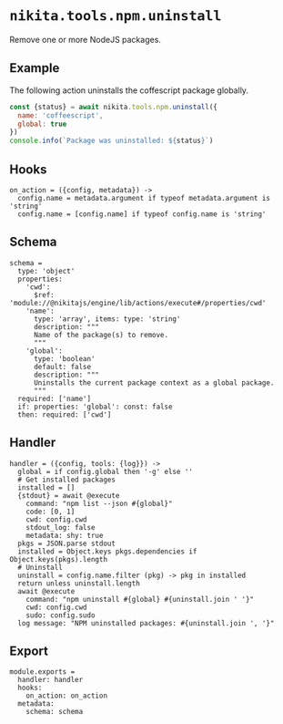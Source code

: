 
# `nikita.tools.npm.uninstall`

Remove one or more NodeJS packages.

## Example

The following action uninstalls the coffescript package globally.

```js
const {status} = await nikita.tools.npm.uninstall({
  name: 'coffeescript',
  global: true
})
console.info(`Package was uninstalled: ${status}`)
```

## Hooks

    on_action = ({config, metadata}) ->
      config.name = metadata.argument if typeof metadata.argument is 'string'
      config.name = [config.name] if typeof config.name is 'string'
      
## Schema

    schema =
      type: 'object'
      properties:
        'cwd':
          $ref: 'module://@nikitajs/engine/lib/actions/execute#/properties/cwd'
        'name':
          type: 'array', items: type: 'string'
          description: """
          Name of the package(s) to remove.
          """
        'global':
          type: 'boolean'
          default: false
          description: """
          Uninstalls the current package context as a global package.
          """
      required: ['name']
      if: properties: 'global': const: false
      then: required: ['cwd']

## Handler

    handler = ({config, tools: {log}}) ->
      global = if config.global then '-g' else ''
      # Get installed packages
      installed = []
      {stdout} = await @execute
        command: "npm list --json #{global}"
        code: [0, 1]
        cwd: config.cwd
        stdout_log: false
        metadata: shy: true
      pkgs = JSON.parse stdout
      installed = Object.keys pkgs.dependencies if Object.keys(pkgs).length
      # Uninstall
      uninstall = config.name.filter (pkg) -> pkg in installed
      return unless uninstall.length
      await @execute
        command: "npm uninstall #{global} #{uninstall.join ' '}"
        cwd: config.cwd
        sudo: config.sudo
      log message: "NPM uninstalled packages: #{uninstall.join ', '}"

## Export

    module.exports =
      handler: handler
      hooks:
        on_action: on_action
      metadata:
        schema: schema
